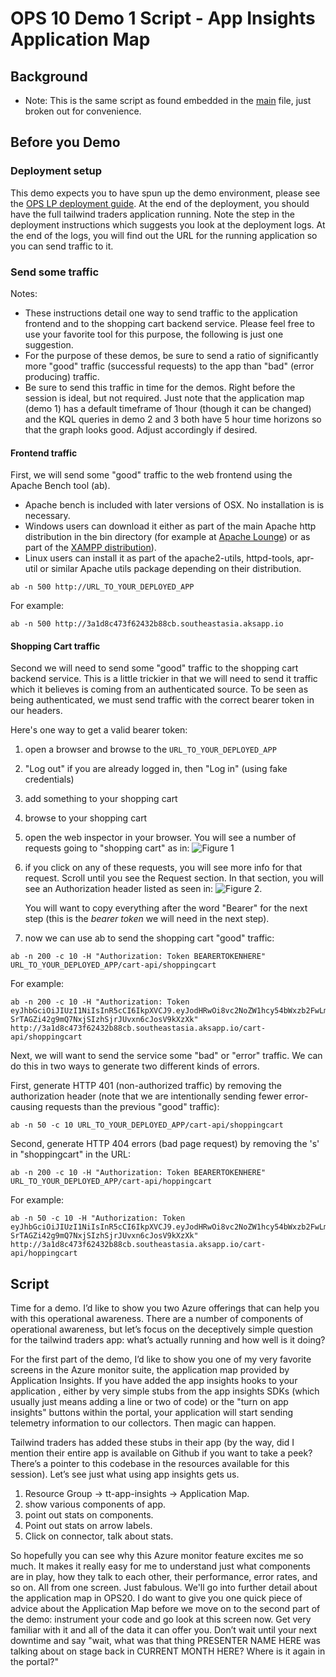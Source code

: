 # OPS 10 Demo 1 Script - App Insights Application Map

## Background

* Note: This is the same script as found embedded in the [main](../scripts/main.md) file, just broken out for convenience.

## Before you Demo

### Deployment setup

This demo expects you to have spun up the demo environment, please see the [OPS LP deployment guide](../../deployment/README.md). At the end of the deployment, you should have the full tailwind traders application running. Note the step in the deployment instructions which suggests you look at the deployment logs. At the end of the logs, you will find out the URL for the running application so you can send traffic to it.

### Send some traffic

Notes:

* These instructions detail one way to send traffic to the application frontend and to the shopping cart backend service. Please feel free to use your favorite tool for this purpose, the following is just one suggestion.
* For the purpose of these demos, be sure to send a ratio of significantly more "good" traffic (successful requests) to the app than "bad" (error producing) traffic.
* Be sure to send this traffic in time for the demos. Right before the session is ideal, but not required. Just note that the application map (demo 1) has a default timeframe of 1hour (though it can be changed) and the KQL queries in demo 2 and 3 both have 5 hour time horizons so that the graph looks good. Adjust accordingly if desired.

#### Frontend traffic

First, we will send some "good" traffic to the web frontend using the Apache Bench tool (ab).

* Apache bench is included with later versions of OSX. No installation is is necessary.
* Windows users can download it either as part of the main Apache http distribution in the bin directory (for example at [Apache Lounge](https://www.apachelounge.com/download/)) or as part of the [XAMPP distribution](https://www.apachefriends.org/index.html)).
* Linux users can install it as part of the apache2-utils, httpd-tools, apr-util or similar Apache utils package depending on their distribution.

```
ab -n 500 http://URL_TO_YOUR_DEPLOYED_APP
```

For example:

```
ab -n 500 http://3a1d8c473f62432b88cb.southeastasia.aksapp.io
```

#### Shopping Cart traffic

Second we will need to send some "good" traffic to the shopping cart backend service. This is a little trickier in that we will need to send it traffic which it believes is coming from an authenticated source. To be seen as being authenticated, we must send traffic with the correct bearer token in our headers.

Here's one way to get a valid bearer token:

1. open a browser and browse to the ```URL_TO_YOUR_DEPLOYED_APP```
1. "Log out" if you are already logged in, then "Log in" (using fake credentials)
1. add something to your shopping cart
1. browse to your shopping cart
1. open the web inspector in your browser. You will see a number of requests going to "shopping cart" as in: ![Figure 1](./figure1.png)
1. if you click on any of these requests, you will see more info for that request. Scroll until you see the Request section. In that section, you will see an Authorization header listed as seen in: ![Figure 2](figure2.png).

    You will want to copy everything after the word "Bearer" for the next step (this is the *bearer token* we will need in the next step).

1. now we can use ab to send the shopping cart "good" traffic:

```
ab -n 200 -c 10 -H "Authorization: Token BEARERTOKENHERE" URL_TO_YOUR_DEPLOYED_APP/cart-api/shoppingcart
````

For example:

```
ab -n 200 -c 10 -H "Authorization: Token eyJhbGciOiJIUzI1NiIsInR5cCI6IkpXVCJ9.eyJodHRwOi8vc2NoZW1hcy54bWxzb2FwLm9yZy93cy8yMDA1LzA1L2lkZW50aXR5L2NsYWltcy9uYW1lIjoic2Rmc2RAc2Rmc2YuY29tIiwiaHR0cDovL3NjaGVtYXMueG1sc29hcC5vcmcvd3MvMjAwNS8wNS9pZGVudGl0eS9jbGFpbXMvc2lkIjoiYzdjMGYyZDctODA4My00MGU3LTkxNmEtOWYzZDFhNTNhOGVmIiwiZXhwIjoxNTcxNzYzMDQ2LCJpc3MiOiJUVEZha2VMb2dpbiJ9.x-SrTAGZi42g9mQ7NxjSIzhSjrJUvxn6cJosV9kXzXk" http://3a1d8c473f62432b88cb.southeastasia.aksapp.io/cart-api/shoppingcart
```

Next, we will want to send the service some "bad" or "error" traffic. We can do this in two ways to generate two different kinds of errors.

First, generate HTTP 401 (non-authorized traffic) by removing the authorization header (note that we are intentionally sending fewer error-causing requests than the previous "good" traffic):

```
ab -n 50 -c 10 URL_TO_YOUR_DEPLOYED_APP/cart-api/shoppingcart
```

Second, generate HTTP 404 errors (bad page request) by removing the 's' in "shoppingcart" in the URL:

```
ab -n 200 -c 10 -H "Authorization: Token BEARERTOKENHERE" URL_TO_YOUR_DEPLOYED_APP/cart-api/hoppingcart
```

For example:

```
ab -n 50 -c 10 -H "Authorization: Token eyJhbGciOiJIUzI1NiIsInR5cCI6IkpXVCJ9.eyJodHRwOi8vc2NoZW1hcy54bWxzb2FwLm9yZy93cy8yMDA1LzA1L2lkZW50aXR5L2NsYWltcy9uYW1lIjoic2Rmc2RAc2Rmc2YuY29tIiwiaHR0cDovL3NjaGVtYXMueG1sc29hcC5vcmcvd3MvMjAwNS8wNS9pZGVudGl0eS9jbGFpbXMvc2lkIjoiYzdjMGYyZDctODA4My00MGU3LTkxNmEtOWYzZDFhNTNhOGVmIiwiZXhwIjoxNTcxNzYzMDQ2LCJpc3MiOiJUVEZha2VMb2dpbiJ9.x-SrTAGZi42g9mQ7NxjSIzhSjrJUvxn6cJosV9kXzXk" http://3a1d8c473f62432b88cb.southeastasia.aksapp.io/cart-api/hoppingcart
```

## Script

Time for a demo. I’d like to show you two Azure offerings that can help you with this operational awareness. There are a number of components of operational awareness, but let’s focus on the deceptively simple question for the tailwind traders app: what’s actually running and how well is it doing?

For the first part of the demo, I’d like to show you one of my very favorite screens in the Azure monitor suite, the application map provided by Application Insights. If you have added the app insights hooks to your application , either by very simple stubs from the app insights SDKs (which usually just means adding a line or two of code) or the "turn on app insights" buttons within the portal, your application will start sending telemetry information to our collectors. Then magic can happen.

Tailwind traders has added these stubs in their app (by the way, did I mention their entire app is available on Github if you want to take a peek? There’s a pointer to this codebase in the resources available for this session). Let’s see just what using app insights gets us.

1. Resource Group -> tt-app-insights -> Application Map.
1. show various components of app.
1. point out stats on components.
1. Point out stats on arrow labels.
1. Click on connector, talk about stats.

So hopefully you can see why this Azure monitor feature excites me so much. It makes it really easy for me to understand just what components are in play, how they talk to each other, their performance, error rates, and so on. All from one screen. Just fabulous. We'll go into further detail about the application map in OPS20. I do want to give you one quick piece of advice about the Application Map before we move on to the second part of the demo: instrument your code and go look at this screen now. Get very familiar with it and all of the data it can offer you. Don’t wait until your next downtime and say "wait, what was that thing PRESENTER NAME HERE was talking about on stage back in CURRENT MONTH HERE? Where is it again in the portal?"
